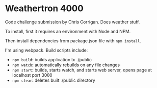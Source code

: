 <h1>Weathertron 4000</h1>
<p>Code challenge submission by Chris Corrigan. Does weather stuff.</p>

<p>To install, first it requires an environment with Node and NPM. </p>
<p>Then install dependencies from package.json file with <code>npm install</code>.</p>
<p>I'm using webpack. Build scripts include: </p>
<ul>
    <li><code>npm build</code>: builds application to ./public</li>
    <li><code>npm watch</code>: automatically rebuilds on any file changes</li>
    <li><code>npm start</code>: builds, starts watch, and starts web server, opens page at localhost port 3000</li>
    <li><code>npm clear</code>: deletes built ./public directory</li>
</ul>

